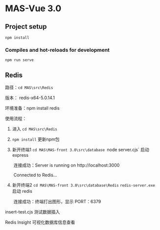 # MAS-Vue 3.0

## Project setup

```
npm install
```

### Compiles and hot-reloads for development

```
npm run serve
```

## Redis

路径：`cd MAS\src\Redis`

版本： redis-x64-5.0.14.1 

环境准备：npm install redis

使用流程：

1. 进入 `cd MAS\src\Redis`

2. `npm install`  更新npm包

3. 新开终端1 `cd MAS\MAS-front 3.0\src\database
   `node server.cjs` 启动 express

   ​	连接成功：Server is running on http://localhost:3000

   ​						Connected to Redis...

4. 新开终端2 `cd MAS\MAS-front 3.0\src\database\Redis`
   `redis-server.exe` 启动 redis

   ​	连接成功：终端打出图形，显示 PORT：6379

insert-test.cjs 测试数据插入

Redis Insight 可视化数据库信息查看
